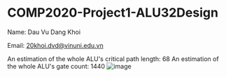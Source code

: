 # COMP2020-Project1-ALU32Design
Name: Dau Vu Dang Khoi

Email: 20khoi.dvd@vinuni.edu.vn

An estimation of the whole ALU's critical path length: 68
An estimation of the whole ALU's gate count: 1440
![image](https://user-images.githubusercontent.com/91077898/137897952-99c3a72f-a467-4e00-8356-84fa5986e54f.png)
